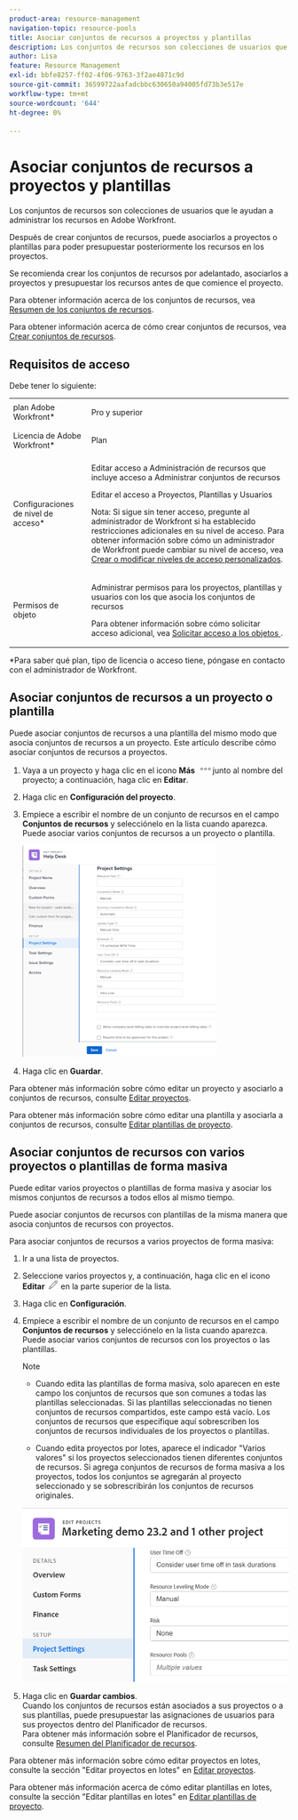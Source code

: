 ```yaml
---
product-area: resource-management
navigation-topic: resource-pools
title: Asociar conjuntos de recursos a proyectos y plantillas
description: Los conjuntos de recursos son colecciones de usuarios que le ayudan a administrar los recursos en Adobe Workfront.
author: Lisa
feature: Resource Management
exl-id: bbfe8257-ff02-4f06-9763-3f2ae4871c9d
source-git-commit: 36599722aafadcbbc630650a94005fd73b3e517e
workflow-type: tm+mt
source-wordcount: '644'
ht-degree: 0%

---
```


# Asociar conjuntos de recursos a proyectos y plantillas


<!-- drafted for bulk editing projects: keep this in yellow till this releases to ALL customers - May 1, 2023

Also - take out all the references to Preview and Prod at prod final
-->

<!--<span class="preview">The highlighted information on this page refers to functionality not yet generally available. It is available for all customers in the Preview environment and for a select group of customers in the Production environment.</span>-->


<!--
<p>The sections about how to add resource pools to templates, projects are duplicated from the articles listed in those sections (Editing Projects, Creating a Template, etc).</p>
<p>***I decided to keep these steps here, though, because it's hard to parse through those much lunger articles for just updating this one field.)</p>
-->

Los conjuntos de recursos son colecciones de usuarios que le ayudan a administrar los recursos en Adobe Workfront.

Después de crear conjuntos de recursos, puede asociarlos a proyectos o plantillas para poder presupuestar posteriormente los recursos en los proyectos.

Se recomienda crear los conjuntos de recursos por adelantado, asociarlos a proyectos y presupuestar los recursos antes de que comience el proyecto.

Para obtener información acerca de los conjuntos de recursos, vea [Resumen de los conjuntos de recursos](../../../resource-mgmt/resource-planning/resource-pools/work-with-resource-pools.md).

Para obtener información acerca de cómo crear conjuntos de recursos, vea [Crear conjuntos de recursos](../../../resource-mgmt/resource-planning/resource-pools/create-resource-pools.md).

## Requisitos de acceso

Debe tener lo siguiente:

<table style="table-layout:auto"> 
 <col> 
 <col> 
 <tbody> 
  <tr> 
   <td role="rowheader">plan Adobe Workfront*</td> 
   <td> <p>Pro y superior</p> </td> 
  </tr> 
  <tr> 
   <td role="rowheader">Licencia de Adobe Workfront*</td> 
   <td> <p>Plan </p> </td> 
  </tr> 
  <tr> 
   <td role="rowheader">Configuraciones de nivel de acceso*</td> 
   <td> <p>Editar acceso a Administración de recursos que incluye acceso a Administrar conjuntos de recursos</p> <p>Editar el acceso a Proyectos, Plantillas y Usuarios</p> <p>Nota: Si sigue sin tener acceso, pregunte al administrador de Workfront si ha establecido restricciones adicionales en su nivel de acceso. Para obtener información sobre cómo un administrador de Workfront puede cambiar su nivel de acceso, vea <a href="../../../administration-and-setup/add-users/configure-and-grant-access/create-modify-access-levels.md" class="MCXref xref">Crear o modificar niveles de acceso personalizados</a>.</p> </td> 
  </tr> 
  <tr data-mc-conditions=""> 
   <td role="rowheader">Permisos de objeto</td> 
   <td> <p>Administrar permisos para los proyectos, plantillas y usuarios con los que asocia los conjuntos de recursos</p> <p>Para obtener información sobre cómo solicitar acceso adicional, vea <a href="../../../workfront-basics/grant-and-request-access-to-objects/request-access.md" class="MCXref xref">Solicitar acceso a los objetos </a>.</p> </td> 
  </tr> 
 </tbody> 
</table>

&#42;Para saber qué plan, tipo de licencia o acceso tiene, póngase en contacto con el administrador de Workfront.

## Asociar conjuntos de recursos a un proyecto o plantilla

Puede asociar conjuntos de recursos a una plantilla del mismo modo que asocia conjuntos de recursos a un proyecto. Este artículo describe cómo asociar conjuntos de recursos a proyectos.

1. Vaya a un proyecto y haga clic en el icono **Más** ![](assets/more-icon.png)junto al nombre del proyecto; a continuación, haga clic en **Editar**.

1. Haga clic en **Configuración del proyecto**.

1. Empiece a escribir el nombre de un conjunto de recursos en el campo **Conjuntos de recursos** y selecciónelo en la lista cuando aparezca.\
   Puede asociar varios conjuntos de recursos a un proyecto o plantilla.

   ![](assets/nwe-project-settings-in-edit-project-box-350x380.png)

1. Haga clic en **Guardar**.

Para obtener más información sobre cómo editar un proyecto y asociarlo a conjuntos de recursos, consulte [Editar proyectos](../../../manage-work/projects/manage-projects/edit-projects.md).

Para obtener más información sobre cómo editar una plantilla y asociarla a conjuntos de recursos, consulte [Editar plantillas de proyecto](../../../manage-work/projects/create-and-manage-templates/edit-templates.md).

## Asociar conjuntos de recursos con varios proyectos o plantillas de forma masiva

Puede editar varios proyectos o plantillas de forma masiva y asociar los mismos conjuntos de recursos a todos ellos al mismo tiempo.

Puede asociar conjuntos de recursos con plantillas de la misma manera que asocia conjuntos de recursos con proyectos.

Para asociar conjuntos de recursos a varios proyectos de forma masiva:

1. Ir a una lista de proyectos.
1. Seleccione varios proyectos y, a continuación, haga clic en el icono **Editar** ![](assets/edit-icon.png) en la parte superior de la lista.

1. Haga clic en **Configuración**.
1. Empiece a escribir el nombre de un conjunto de recursos en el campo **Conjuntos de recursos** y selecciónelo en la lista cuando aparezca.\
   Puede asociar varios conjuntos de recursos con los proyectos o las plantillas.

   >[!NOTE]
   >
   >* Cuando edita las plantillas de forma masiva, solo aparecen en este campo los conjuntos de recursos que son comunes a todas las plantillas seleccionadas. Si las plantillas seleccionadas no tienen conjuntos de recursos compartidos, este campo está vacío. Los conjuntos de recursos que especifique aquí sobrescriben los conjuntos de recursos individuales de los proyectos o plantillas.
   >
   >* Cuando edita proyectos por lotes, aparece el indicador &quot;Varios valores&quot; si los proyectos seleccionados tienen diferentes conjuntos de recursos. Si agrega conjuntos de recursos de forma masiva a los proyectos, todos los conjuntos se agregarán al proyecto seleccionado y se sobrescribirán los conjuntos de recursos originales.

   ![agregar_conjuntos_de_recursos_a_varios_proyectos.png](assets/add-resource-pools-to-multiple-projects-350x358.png)

1. Haga clic en **Guardar cambios**.\
   Cuando los conjuntos de recursos están asociados a sus proyectos o a sus plantillas, puede presupuestar las asignaciones de usuarios para sus proyectos dentro del Planificador de recursos.\
   Para obtener más información sobre el Planificador de recursos, consulte [Resumen del Planificador de recursos](../../../resource-mgmt/resource-planning/get-started-resource-planner.md).

Para obtener más información sobre cómo editar proyectos en lotes, consulte la sección &quot;Editar proyectos en lotes&quot; en [Editar proyectos](../../../manage-work/projects/manage-projects/edit-projects.md).

Para obtener más información acerca de cómo editar plantillas en lotes, consulte la sección &quot;Editar plantillas en lotes&quot; en [Editar plantillas de proyecto](../../../manage-work/projects/create-and-manage-templates/edit-templates.md).
